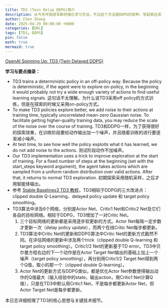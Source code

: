 ```yaml
---
title: TD3 (Twin Delay DDPG)简介
description: 从今天开始进军新的强化学习方法，不过这个方法是DDPG的变种，学起来应该不会很难。这个博客和4月25日记录的那个日志中提到的是同一个，是OpenAI写的一个类似教程一样的东西。
author: Chen Zhang
date: 2025-04-29 00:00:00 +0800
categories: [DRL]
tags: [TD3, DDPG]
pin: false
math: true
mermaid: true
---
```


[OpenAI Spinning Up: TD3 (Twin Delayed DDPG)](https://spinningup.openai.com/en/latest/algorithms/td3.html)

**学习与要点摘录：**
- TD3 trains a deterministic policy in an off-policy way. Because the policy is deterministic, if the agent were to explore on-policy, in the beginning it would probably not try a wide enough variety of actions to find useful learning signals. 这句话不太理解。为什么说TD3采用off policy的方式训练，但是在探索的时候又采用on-policy方式。
- To make TD3 policies explore better, we add noise to their actions at training time, typically uncorrelated mean-zero Gaussian noise. To facilitate getting higher-quality training data, you may reduce the scale of the noise over the course of training. TD3和DDPG一样，为了获得很好的探索效果，在训练阶段要给动作输出加一个噪声，并且随着训练的进行要逐渐减小噪声。
- At test time, to see how well the policy exploits what it has learned, we do not add noise to the actions. 测试阶段动作不加噪声。
- Our TD3 implementation uses a trick to improve exploration at the start of training. For a fixed number of steps at the beginning (set with the start_steps keyword argument), the agent takes actions which are sampled from a uniform random distribution over valid actions. After that, it returns to normal TD3 exploration. 初期探索采用随机采样，之后才用智能体输出。
- 参考 [Stable Baselines3 TD3 教程](https://stable-baselines3.readthedocs.io/en/master/modules/td3.html)，TD3相较于DDPG的三大改进点：clipped double Q-Learning、delayed policy update 和 target policy smoothing。
- TD3算法中涉及6个网络，分别是Actor Net、Critic1 Net和Critic2 Net及它们各自的目标网络。相较于DDPG，TD3增加了一对Critic Net。
    1. 三个目标网络的更新都是采用逐步软更新的方式。Actor Net每隔一定步数才更新一次（delay policy update），而两个在线Critic Net每步都更新。
    2. TD3算法中Critic Net的更新和DDPG算法中Critic Net的更新方式截然不同。在评估网络的更新中涉及两个trick（clipped double Q-learning 和 target policy smoothing）。Critic1/2 Net的更新基于TD error。TD3中贝尔曼方程右边的下一个动作是在Actor Target Net输出的基础上加上一个噪声（target policy smoothing），再分别用Critic1/2 Target Net得到两个Q值，取小的那一个（clipped double Q-learning）。
    3. Actor Net的更新方式与DDPG类似，都是优化Actor Net参数使得输出动作的Q值最大（输入经验中的state，输出action，用Critic1 Net计算Q值），只是在TD3中默认用Critic1 Net，不是每步都更新Actor Net，但Actor Target Net是每步都更新。

本日志详细梳理了TD3的核心思想与关键技术细节。
